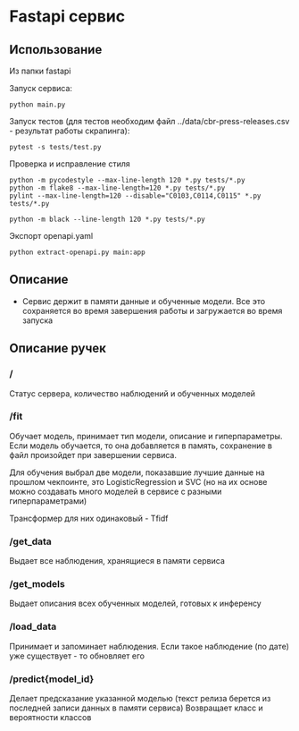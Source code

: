# Fastapi сервис

## Использование

Из папки fastapi

Запуск сервиса:
```
python main.py
```

Запуск тестов (для тестов необходим файл ../data/cbr-press-releases.csv - результат работы скрапинга):
```
pytest -s tests/test.py 
```


Проверка и исправление стиля
```
python -m pycodestyle --max-line-length 120 *.py tests/*.py
python -m flake8 --max-line-length=120 *.py tests/*.py
pylint --max-line-length=120 --disable="C0103,C0114,C0115" *.py tests/*.py

python -m black --line-length 120 *.py tests/*.py
```

Экспорт openapi.yaml
```
python extract-openapi.py main:app
```

## Описание
- Сервис держит в памяти данные и обученные модели. Все это сохраняется во время завершения работы и загружается во время запуска

## Описание ручек

### /
Статус сервера, количество наблюдений и обученных моделей

### /fit
Обучает модель, принимает тип модели, описание и гиперпараметры. Если модель обучается, то она добавляется в память, сохранение в файл произойдет при завершении сервиса.

Для обучения выбрал две модели, показавшие лучшие данные на прошлом чекпоинте, это LogisticRegression и SVC
(но на их основе можно создавать много моделей в сервисе с разными гиперпараметрами)

Трансформер для них одинаковый - Tfidf

### /get_data
Выдает все наблюдения, хранящиеся в памяти сервиса

### /get_models
Выдает описания всех обученных моделей, готовых к инференсу

### /load_data
Принимает и запоминает наблюдения. Если такое наблюдение (по дате) уже существует - то обновляет его

### /predict{model_id}
Делает предсказание указанной моделью (текст релиза берется из последней записи данных в памяти сервиса) Возвращает класс и вероятности классов

